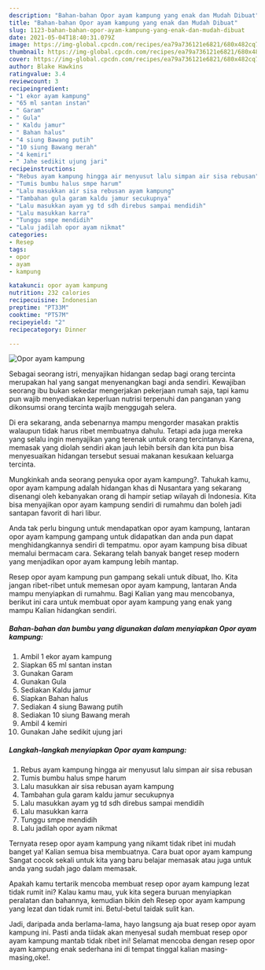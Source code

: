 ```yaml
---
description: "Bahan-bahan Opor ayam kampung yang enak dan Mudah Dibuat"
title: "Bahan-bahan Opor ayam kampung yang enak dan Mudah Dibuat"
slug: 1123-bahan-bahan-opor-ayam-kampung-yang-enak-dan-mudah-dibuat
date: 2021-05-04T18:40:31.079Z
image: https://img-global.cpcdn.com/recipes/ea79a736121e6821/680x482cq70/opor-ayam-kampung-foto-resep-utama.jpg
thumbnail: https://img-global.cpcdn.com/recipes/ea79a736121e6821/680x482cq70/opor-ayam-kampung-foto-resep-utama.jpg
cover: https://img-global.cpcdn.com/recipes/ea79a736121e6821/680x482cq70/opor-ayam-kampung-foto-resep-utama.jpg
author: Blake Hawkins
ratingvalue: 3.4
reviewcount: 3
recipeingredient:
- "1 ekor ayam kampung"
- "65 ml santan instan"
- " Garam"
- " Gula"
- " Kaldu jamur"
- " Bahan halus"
- "4 siung Bawang putih"
- "10 siung Bawang merah"
- "4 kemiri"
- " Jahe sedikit ujung jari"
recipeinstructions:
- "Rebus ayam kampung hingga air menyusut lalu simpan air sisa rebusan"
- "Tumis bumbu halus smpe harum"
- "Lalu masukkan air sisa rebusan ayam kampung"
- "Tambahan gula garam kaldu jamur secukupnya"
- "Lalu masukkan ayam yg td sdh direbus sampai mendidih"
- "Lalu masukkan karra"
- "Tunggu smpe mendidih"
- "Lalu jadilah opor ayam nikmat"
categories:
- Resep
tags:
- opor
- ayam
- kampung

katakunci: opor ayam kampung 
nutrition: 232 calories
recipecuisine: Indonesian
preptime: "PT33M"
cooktime: "PT57M"
recipeyield: "2"
recipecategory: Dinner

---
```



![Opor ayam kampung](https://img-global.cpcdn.com/recipes/ea79a736121e6821/680x482cq70/opor-ayam-kampung-foto-resep-utama.jpg)

Sebagai seorang istri, menyajikan hidangan sedap bagi orang tercinta merupakan hal yang sangat menyenangkan bagi anda sendiri. Kewajiban seorang ibu bukan sekedar mengerjakan pekerjaan rumah saja, tapi kamu pun wajib menyediakan keperluan nutrisi terpenuhi dan panganan yang dikonsumsi orang tercinta wajib menggugah selera.

Di era  sekarang, anda sebenarnya mampu mengorder masakan praktis walaupun tidak harus ribet membuatnya dahulu. Tetapi ada juga mereka yang selalu ingin menyajikan yang terenak untuk orang tercintanya. Karena, memasak yang diolah sendiri akan jauh lebih bersih dan kita pun bisa menyesuaikan hidangan tersebut sesuai makanan kesukaan keluarga tercinta. 



Mungkinkah anda seorang penyuka opor ayam kampung?. Tahukah kamu, opor ayam kampung adalah hidangan khas di Nusantara yang sekarang disenangi oleh kebanyakan orang di hampir setiap wilayah di Indonesia. Kita bisa menyajikan opor ayam kampung sendiri di rumahmu dan boleh jadi santapan favorit di hari libur.

Anda tak perlu bingung untuk mendapatkan opor ayam kampung, lantaran opor ayam kampung gampang untuk didapatkan dan anda pun dapat menghidangkannya sendiri di tempatmu. opor ayam kampung bisa dibuat memalui bermacam cara. Sekarang telah banyak banget resep modern yang menjadikan opor ayam kampung lebih mantap.

Resep opor ayam kampung pun gampang sekali untuk dibuat, lho. Kita jangan ribet-ribet untuk memesan opor ayam kampung, lantaran Anda mampu menyiapkan di rumahmu. Bagi Kalian yang mau mencobanya, berikut ini cara untuk membuat opor ayam kampung yang enak yang mampu Kalian hidangkan sendiri.

<!--inarticleads1-->

##### Bahan-bahan dan bumbu yang digunakan dalam menyiapkan Opor ayam kampung:

1. Ambil 1 ekor ayam kampung
1. Siapkan 65 ml santan instan
1. Gunakan  Garam
1. Gunakan  Gula
1. Sediakan  Kaldu jamur
1. Siapkan  Bahan halus
1. Sediakan 4 siung Bawang putih
1. Sediakan 10 siung Bawang merah
1. Ambil 4 kemiri
1. Gunakan  Jahe sedikit ujung jari




<!--inarticleads2-->

##### Langkah-langkah menyiapkan Opor ayam kampung:

1. Rebus ayam kampung hingga air menyusut lalu simpan air sisa rebusan
1. Tumis bumbu halus smpe harum
1. Lalu masukkan air sisa rebusan ayam kampung
1. Tambahan gula garam kaldu jamur secukupnya
1. Lalu masukkan ayam yg td sdh direbus sampai mendidih
1. Lalu masukkan karra
1. Tunggu smpe mendidih
1. Lalu jadilah opor ayam nikmat




Ternyata resep opor ayam kampung yang nikamt tidak ribet ini mudah banget ya! Kalian semua bisa membuatnya. Cara buat opor ayam kampung Sangat cocok sekali untuk kita yang baru belajar memasak atau juga untuk anda yang sudah jago dalam memasak.

Apakah kamu tertarik mencoba membuat resep opor ayam kampung lezat tidak rumit ini? Kalau kamu mau, yuk kita segera buruan menyiapkan peralatan dan bahannya, kemudian bikin deh Resep opor ayam kampung yang lezat dan tidak rumit ini. Betul-betul taidak sulit kan. 

Jadi, daripada anda berlama-lama, hayo langsung aja buat resep opor ayam kampung ini. Pasti anda tiidak akan menyesal sudah membuat resep opor ayam kampung mantab tidak ribet ini! Selamat mencoba dengan resep opor ayam kampung enak sederhana ini di tempat tinggal kalian masing-masing,oke!.

